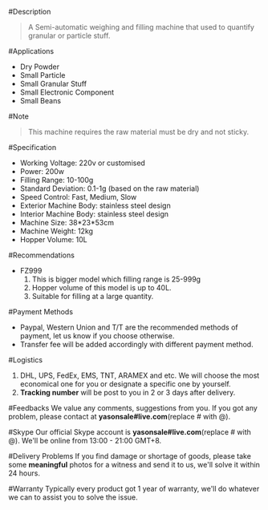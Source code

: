 #Description
> A Semi-automatic weighing and filling machine that used to quantify granular or particle stuff.

#Applications
- Dry Powder
- Small Particle
- Small Granular Stuff
- Small Electronic Component
- Small Beans

#Note
> This machine requires the raw material must be dry and not sticky.

#Specification
- Working Voltage: 220v or customised
- Power: 200w
- Filling Range: 10-100g
- Standard Deviation: 0.1-1g (based on the raw material)
- Speed Control: Fast, Medium, Slow
- Exterior Machine Body: stainless steel design
- Interior Machine Body: stainless steel design
- Machine Size: 38\*23\*53cm
- Machine Weight: 12kg
- Hopper Volume: 10L

#Recommendations
- FZ999
  1. This is bigger model which filling range is 25-999g
  2. Hopper volume of this model is up to 40L.
  3. Suitable for filling at a large quantity.

#Payment Methods
- Paypal, Western Union and T/T are the recommended methods of payment, let us know if you choose otherwise.
- Transfer fee will be added accordingly with different payment method.
 
#Logistics
1. DHL, UPS, FedEx, EMS, TNT, ARAMEX and etc. We will choose the most economical one for you or designate a specific one by yourself.
2. **Tracking number** will be post to you in 2 or 3 days after delivery.
 
#Feedbacks
We value any comments, suggestions from you. If you got any problem, please contact at **yasonsale#live.com**(replace # with @).

#Skype
Our official Skype account is **yasonsale#live.com**(replace # with @). We'll be online from 13:00 - 21:00 GMT+8.

#Delivery Problems
If you find damage or shortage of goods, please take some **meaningful** photos for a witness and send it to us, we'll solve it within 24 hours.

#Warranty
Typically every product got 1 year of warranty, we'll do whatever we can to assist you to solve the issue.
